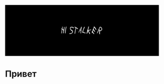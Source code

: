 <div align="center">
  <img src="https://github.com/Art1ord/Art1ord/blob/main/assets/banner.jpg">
</div>

# Привет
